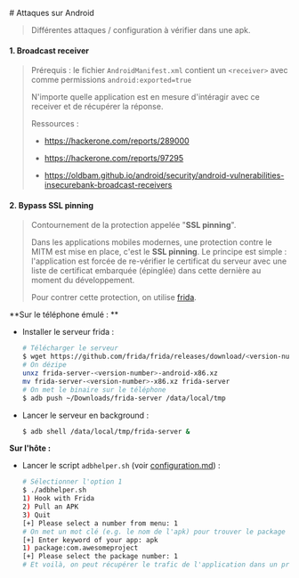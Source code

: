 # Attaques sur Android

> Différentes attaques / configuration à vérifier dans une apk.



#### 1. Broadcast receiver

> Prérequis : le fichier `AndroidManifest.xml` contient un `<receiver>` avec comme permissions `android:exported=true`
>
> N'importe quelle application est en mesure d'intéragir avec ce receiver et de récupérer la réponse.
>
> Ressources : 
>
> - https://hackerone.com/reports/289000
>
> - https://hackerone.com/reports/97295
>
> - https://oldbam.github.io/android/security/android-vulnerabilities-insecurebank-broadcast-receivers



#### 2. Bypass SSL pinning

> Contournement de la protection appelée "**SSL pinning**".
>
> Dans les applications mobiles modernes, une protection contre le MITM est mise en place, c'est le **SSL pinning**. Le principe est simple : l'application est forcée de re-vérifier le certificat du serveur avec une liste de certificat embarquée (épinglée) dans cette dernière au moment du développement.
>
> Pour contrer cette protection, on utilise [frida](outils/frida.md).

**Sur le téléphone émulé : **

- Installer le serveur frida :

  ```bash
  # Télécharger le serveur
  $ wget https://github.com/frida/frida/releases/download/<version-number>/frida-server-<version-number>-android-x86.xz
  # On dézipe
  unxz frida-server-<version-number>-android-x86.xz
  mv frida-server-<version-number>-x86.xz frida-server
  # On met le binaire sur le téléphone
  $ adb push ~/Downloads/frida-server /data/local/tmp
  ```

- Lancer le serveur en background :

  ```bash
  $ adb shell /data/local/tmp/frida-server &
  ```

**Sur l'hôte :**

- Lancer le script `adbhelper.sh` (voir [configuration.md](configuration.md)) :

  ```bash
  # Sélectionner l'option 1
  $ ./adbhelper.sh
  1) Hook with Frida
  2) Pull an APK
  3) Quit
  [+] Please select a number from menu: 1
  # On met un mot clé (e.g. le nom de l'apk) pour trouver le package associé
  [+] Enter keyword of your app: apk
  1) package:com.awesomeproject
  [+] Please select the package number: 1
  # Et voilà, on peut récupérer le trafic de l'application dans un proxy BURP
  ```